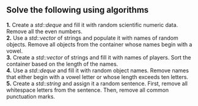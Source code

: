 ## Solve the following using algorithms

<b>1.</b> Create a <i>std::deque</i> and fill it with random scientific numeric data. Remove all the even numbers. <br>
<b>2.</b> Use a <i>std::vector</i> of strings and populate it with names of random objects. Remove all objects from the container whose names begin with a vowel. <br>
<b>3.</b> Create a <i>std::vector</i> of strings and fill it with names of players. Sort the container based on the length of the names. <br>
<b>4.</b> Use a <i>std::deque</i> and fill it with random object names. Remove names that either begin with a vowel letter or whose length exceeds ten letters. <br>
<b>5.</b> Create a <i>std::string</i> and assign it a random sentence. First, remove all whitespace letters from the sentence. Then, remove all common punctuation marks.
